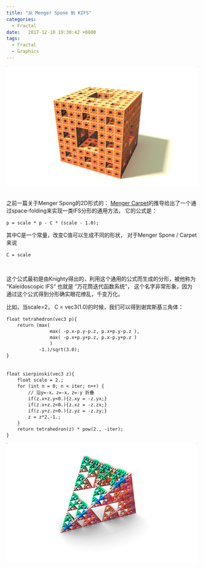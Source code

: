 ```yaml
---
title: "从 Menger Spone 到 KIFS"
categories:
  - Fractal
date:   2017-12-10 19:30:42 +0800
tags:
  - Fractal
  - Graphics
---
```


<script type="text/javascript" async src="https://cdn.mathjax.org/mathjax/latest/MathJax.js?config=TeX-MML-AM_CHTML"> </script>

<center><img src="/assets/images/menger/menger_spone0.png"></center>
<br/>

之前一篇关于Menger Spong的2D形式的： [Menger Carpet](https://evil-ryu.github.io/fractal/menger-spone-introduction/)的推导给出了一个通过space-folding来实现一类IFS分形的通用方法， 它的公式是：


```
p = scale * p - C * (scale - 1.0);
```

其中C是一个常量，改变C值可以生成不同的形状， 对于Menger Spone / Carpet 来说

```
C = scale
```
<br />

这个公式最初是由Knighty得出的，利用这个通用的公式而生成的分形，被他称为 “Kaleidoscopic IFS“ 也就是 ”万花筒迭代函数系统“， 这个名字非常形象，因为通过这个公式得到分形确实眼花缭乱，千变万化。

比如，当scale=2， C = vec3(1.0)的时候，我们可以得到谢宾斯基三角体：

```
float tetrahedron(vec3 p){
	return (max(
            	max( -p.x-p.y-p.z, p.x+p.y-p.z ), 
            	max( -p.x+p.y+p.z, p.x-p.y+p.z ) 
        		)
        	-1.)/sqrt(3.0); 
}


float sierpinski(vec3 z){
    float scale = 2.;
	for (int n = 0; n < iter; n++) {
		// 沿y=-x，z=-x，z=-y 折叠
		if(z.x+z.y<0.){z.xy = -z.yx;}
      	if(z.x+z.z<0.){z.xz = -z.zx;}
      	if(z.y+z.z<0.){z.yz = -z.zy;}
		z = z*2.-1.;
    }
    return tetrahedron(z) * pow(2., -iter);
}
```

<center><img src="/assets/images/menger/sierpinski0.png"></center>
<br/>

